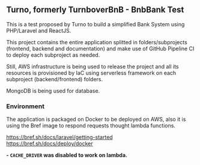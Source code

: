 ## Turno, formerly TurnboverBnB - BnbBank Test

This is a test proposed by Turno to build a simplified Bank System using PHP/Laravel and ReactJS.

This project contains the entire application splitted in folders/subprojects (frontend, backend and documentation) and make use of GitHub Pipeline CI to deploy each subproject as needed.

Still, AWS infrastructure is being used to release the project and all its resources is provisioned by IaC using serverless framework on each subproject (backend/frontend) folders.

MongoDB is being used for database.

### Environment

The application is packaged on Docker to be deployed on AWS, also it is using the Bref image to respond requests thought lambda functions.

https://bref.sh/docs/laravel/getting-started
https://bref.sh/docs/deploy/docker

**- `CACHE_DRIVER` was disabled to work on lambda.**